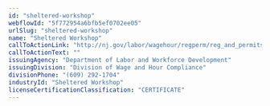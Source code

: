 ```yaml
---
id: "sheltered-workshop"
webflowId: "5f772954a6bfb5ef0702ee05"
urlSlug: "sheltered-workshop"
name: "Sheltered Workshop"
callToActionLink: "http://nj.gov/labor/wagehour/regperm/reg_and_permits.html"
callToActionText: ""
issuingAgency: "Department of Labor and Workforce Development"
issuingDivision: "Division of Wage and Hour Compliance"
divisionPhone: "(609) 292-1704"
industryId: "Sheltered Workshop"
licenseCertificationClassification: "CERTIFICATE"
---
```

